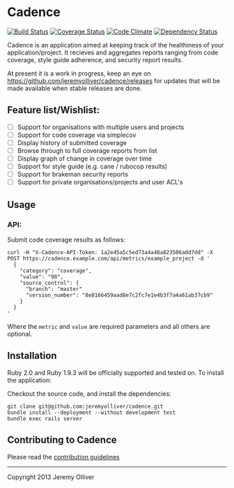 # Cadence

[![Build Status](https://travis-ci.org/jeremyolliver/cadence.png?branch=master)](https://travis-ci.org/jeremyolliver/cadence)
[![Coverage Status](https://coveralls.io/repos/jeremyolliver/cadence/badge.png?branch=master)](https://coveralls.io/r/jeremyolliver/cadence?branch=master)
[![Code Climate](https://codeclimate.com/github/jeremyolliver/cadence.png)](https://codeclimate.com/github/jeremyolliver/cadence)
[![Dependency Status](https://gemnasium.com/jeremyolliver/cadence.png)](https://gemnasium.com/jeremyolliver/cadence)

Cadence is an application aimed at keeping track of the healthiness of your application/project. It recieves and aggregates reports ranging from code coverage, style guide adherence, and security report results.

At present it is a work in progress, keep an eye on https://github.com/jeremyolliver/cadence/releases for updates that will be made available when stable releases are done.

## Feature list/Wishlist:

* [ ] Support for organisations with multiple users and projects
* [ ] Support for code coverage via simplecov
* [ ] Display history of submitted coverage
* [ ] Browse through to full coverage reports from list
* [ ] Display graph of change in coverage over time
* [ ] Support for style guide (e.g. cane / rubocop results)
* [ ] Support for brakeman security reports
* [ ] Support for private organisations/projects and user ACL's

## Usage

### API:

Submit code coverage results as follows:

    curl -H "X-Cadence-API-Token: 1a2e45a5c5ed73a4a48a823506add7dd" -X POST https://cadence.example.com/api/metrics/example_project -d '
      {
        "category": "coverage",
        "value": "98",
        "source_control": {
          "branch": "master"
          "version_number": "8e8166459aad8e7c2fc7e1e4b3f7a4a61ab37cb9"
        }
      }
    '

Where the `metric` and `value` are required parameters and all others are optional.

## Installation

Ruby 2.0 and Ruby 1.9.3 will be officially supported and tested on. To install the application:

Checkout the source code, and install the dependencies:

    git clone git@github.com:jeremyolliver/cadence.git
    bundle install --deployment --without development test
    bundle exec rails server

## Contributing to Cadence

Please read the [contribution guidelines](https://github.com/jeremyolliver/cadence/blob/master/CONTRIBUTING.md)

- - -

Copyright 2013 Jeremy Olliver
